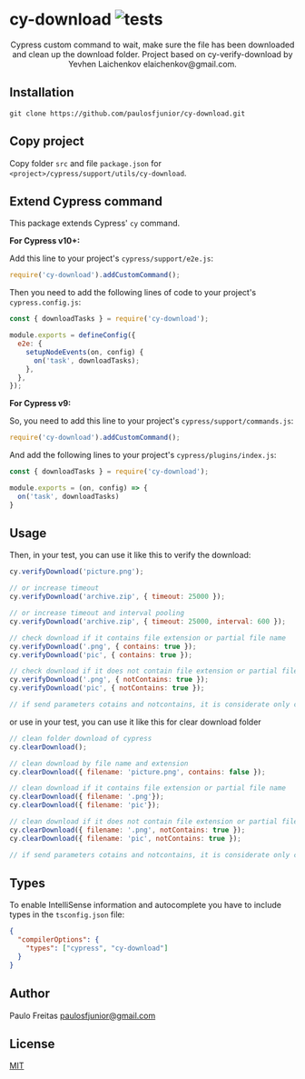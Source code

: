# cy-download ![tests](https://github.com/elaichenkov/cy-downloads/actions/workflows/blank.yml/badge.svg)

<div align="center">
<p>Cypress custom command to wait, make sure the file has been downloaded and clean up the download folder. Project based on cy-verify-download by Yevhen Laichenkov elaichenkov@gmail.com.</p>
</div>

## Installation

```shell
git clone https://github.com/paulosfjunior/cy-download.git
```

## Copy project

Copy folder `src` and file `package.json` for `<project>/cypress/support/utils/cy-download`.

## Extend Cypress command

This package extends Cypress' `cy` command.

**For Cypress v10+:**

Add this line to your project's `cypress/support/e2e.js`:

```javascript
require('cy-download').addCustomCommand();
```

Then you need to add the following lines of code to your project's `cypress.config.js`:

```javascript
const { downloadTasks } = require('cy-download');

module.exports = defineConfig({
  e2e: {
    setupNodeEvents(on, config) {
      on('task', downloadTasks);
    },
  },
});
```

**For Cypress v9:**

So, you need to add this line to your project's `cypress/support/commands.js`:

```javascript
require('cy-download').addCustomCommand();
```

And add the following lines to your project's `cypress/plugins/index.js`:

```javascript
const { downloadTasks } = require('cy-download');

module.exports = (on, config) => {
  on('task', downloadTasks)
}
```

## Usage

Then, in your test, you can use it like this to verify the download:

```javascript
cy.verifyDownload('picture.png');

// or increase timeout
cy.verifyDownload('archive.zip', { timeout: 25000 });

// or increase timeout and interval pooling
cy.verifyDownload('archive.zip', { timeout: 25000, interval: 600 });

// check download if it contains file extension or partial file name
cy.verifyDownload('.png', { contains: true });
cy.verifyDownload('pic', { contains: true });

// check download if it does not contain file extension or partial file name
cy.verifyDownload('.png', { notContains: true });
cy.verifyDownload('pic', { notContains: true });

// if send parameters cotains and notcontains, it is considerate only contains
```

or use in your test, you can use it like this for clear download folder

```javascript
// clean folder download of cypress
cy.clearDownload();

// clean download by file name and extension
cy.clearDownload({ filename: 'picture.png', contains: false });

// clean download if it contains file extension or partial file name
cy.clearDownload({ filename: '.png'});
cy.clearDownload({ filename: 'pic'});

// clean download if it does not contain file extension or partial file name
cy.clearDownload({ filename: '.png', notContains: true });
cy.clearDownload({ filename: 'pic', notContains: true });

// if send parameters cotains and notcontains, it is considerate only contains
```

## Types

To enable IntelliSense information and autocomplete you have to include types in the `tsconfig.json` file:

```json
{
  "compilerOptions": {
    "types": ["cypress", "cy-download"]
  }
}
```

## Author

Paulo Freitas <paulosfjunior@gmail.com>

## License

[MIT](LICENSE)

